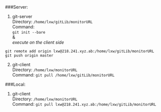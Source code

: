 ###Server:
1. git-server</br>
Directory: `/home/lxw/gitLib/monitorURL`</br>
Command:</br>
`git init --bare`</br>
&</br>
_execute on the client side_
```
git remote add origin lxw@218.241.xyz.ab:/home/lxw/gitLib/monitorURL
git push origin master
```

2. git-client</br>
Directory: `/home/lxw/monitorURL`</br>
Command: `git pull /home/lxw/gitLib/monitorURL`</br>

###Local:
1. git-client</br>
Directory: `/home/lxw/monitorURL`</br>
Command: `git pull lxw@218.241.xyz.ab:/home/lxw/gitLib/monitorURL`</br>
